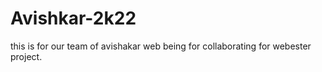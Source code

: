 # Avishkar-2k22
this is for our team of avishakar web being for collaborating for webester project.
